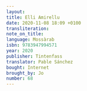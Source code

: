 ```yaml
---
layout:
title: Elli Amirellu
date: 2020-11-08 18:09 +0100
transliteration:
note_on_title:
language: Mossàrab
isbn: 9783947994571
year: 2020
publisher: Tintenfass
translator: Pable Sánchez
bought: Internet
brought_by: Jo
number: 68
---
```

